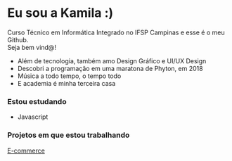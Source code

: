 <h1> Eu sou a Kamila :) </h1>

Curso Técnico em Informática Integrado no IFSP Campinas e esse é o meu Github. <br> Seja bem vind@!

- Além de tecnologia, também amo Design Gráfico e UI/UX Design
- Descobri a programação em uma maratona de Phyton, em 2018
- Música a todo tempo, o tempo todo
- E academia é minha terceira casa


<h3>Estou estudando</h3>

- Javascript 


<h3>Projetos em que estou trabalhando</h3>
<a href="https://github.com/kamilamartd/Ecommerce">E-commerce</a>


